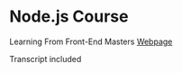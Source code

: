 # Node.js Course

Learning From Front-End Masters
[Webpage](https://intro-to-nodejs-v2-site.vercel.app/lesson/00-welcome)

Transcript included
